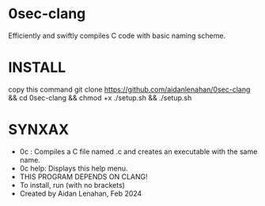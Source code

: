 # 0sec-clang
Efficiently and swiftly compiles C code with basic naming scheme.

# INSTALL
copy this command
git clone https://github.com/aidanlenahan/0sec-clang && cd 0sec-clang && chmod +x ./setup.sh && ./setup.sh

# SYNXAX
- 0c <filename>: Compiles a C file named <filename>.c and creates an executable with the same name.
- 0c help: Displays this help menu.
- THIS PROGRAM DEPENDS ON CLANG!
- To install, run <apt install clang> (with no brackets)
- Created by Aidan Lenahan, Feb 2024

